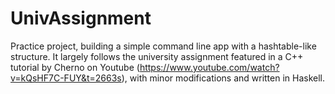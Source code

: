 # UnivAssignment
Practice project, building a simple command line app with a hashtable-like structure. It largely follows the university assignment featured in a C++ tutorial by Cherno on Youtube (https://www.youtube.com/watch?v=kQsHF7C-FUY&t=2663s), with minor modifications and written in Haskell.
